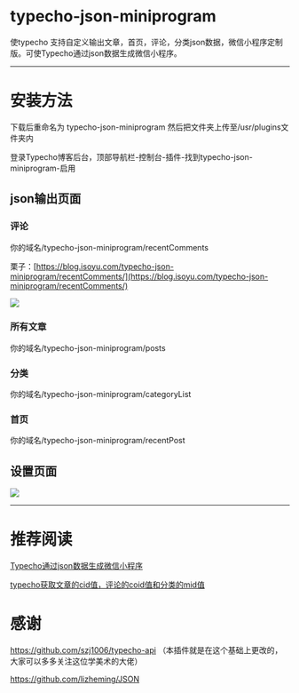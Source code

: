 # typecho-json-miniprogram

使typecho 支持自定义输出文章，首页，评论，分类json数据，微信小程序定制版。可使Typecho通过json数据生成微信小程序。

---
# 安装方法

下载后重命名为 typecho-json-miniprogram 然后把文件夹上传至/usr/plugins文件夹内

登录Typecho博客后台，顶部导航栏-控制台-插件-找到typecho-json-miniprogram-启用



## json输出页面

### 评论

你的域名/typecho-json-miniprogram/recentComments

栗子：[https://blog.isoyu.com/typecho-json-miniprogram/recentComments/](https://blog.isoyu.com/typecho-json-miniprogram/recentComments/)

![](https://i.loli.net/2018/03/29/5abce3d8a0195.jpg)

### 所有文章

你的域名/typecho-json-miniprogram/posts

### 分类

你的域名/typecho-json-miniprogram/categoryList

### 首页

你的域名/typecho-json-miniprogram/recentPost

## 设置页面

![](https://i.loli.net/2018/03/29/5abce28a0f4f7.jpg)

---
# 推荐阅读

[Typecho通过json数据生成微信小程序](https://blog.isoyu.com/archives/typecho-json-miniprogram.html)

[typecho获取文章的cid值，评论的coid值和分类的mid值](https://blog.isoyu.com/archives/typecho-cid-coid-mid.html)
# 感谢

https://github.com/szj1006/typecho-api （本插件就是在这个基础上更改的，大家可以多多关注这位学美术的大佬）

https://github.com/lizheming/JSON
